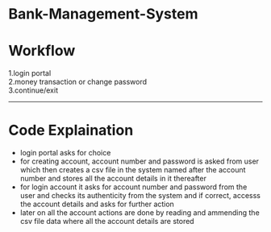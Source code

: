 # Bank-Management-System
<h1>Workflow</h1>
<p>
  1.login portal
  <br/>
  2.money transaction or change password
  <br/>
  3.continue/exit
</p>
<hr/>
<h1>Code Explaination</h1>
<ul>
  <li>login portal asks for choice</li>
  <li>for creating account, account number and password is asked from user which then creates a csv file in the system named after the account number and stores all the account details in it thereafter </li>
  <li>for login account it asks for account number and password from the user and checks its authenticity from the system and if correct, accesss the account details and asks for further action</li>
  <li>later on all the account actions are done by reading and ammending the csv file data where all the account details are stored</li>
</ul>
